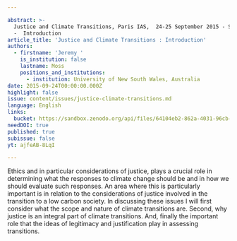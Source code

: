 ```yaml
---

abstract: >-
  Justice and Climate Transitions, Paris IAS,  24-25 September 2015 - Session 1
  -  Introduction
article_title: 'Justice and Climate Transitions : Introduction'
authors:
  - firstname: 'Jeremy '
    is_institution: false
    lastname: Moss
    positions_and_institutions:
      - institution: University of New South Wales, Australia
date: 2015-09-24T00:00:00.000Z
highlight: false
issue: content/issues/justice-climate-transitions.md
language: English
links:
  bucket: https://sandbox.zenodo.org/api/files/64104eb2-862a-4031-96cb-ec52648fc64f
needDOI: true
published: true
subissue: false
yt: ajfeAB-8LqI

---
```









Ethics and in particular considerations of justice, plays a crucial role in determining what the responses to climate change should be and in how we should evaluate such responses. An area where this is particularly important is in relation to the considerations of justice involved in the transition to a low carbon society. In discussing these issues I will first consider what the scope and nature of climate transitions are. Second, why justice is an integral part of climate transitions. And, finally the important role that the ideas of legitimacy and justification play in assessing transitions.

<Youtube yt="ajfeAB-8LqI" caption="Justice and Climate Transitions : Introduction"></Youtube>